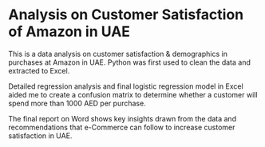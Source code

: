 # Analysis on Customer Satisfaction of Amazon in UAE

This is a data analysis on customer satisfaction & demographics in purchases at Amazon in UAE.
Python was first used to clean the data and extracted to Excel.

Detailed regression analysis and final logistic regression model in Excel aided me to create a confusion matrix to determine whether a customer will spend more than 1000 AED per purchase.

The final report on Word shows key insights drawn from the data and recommendations that e-Commerce can follow to increase customer satisfaction in UAE.

